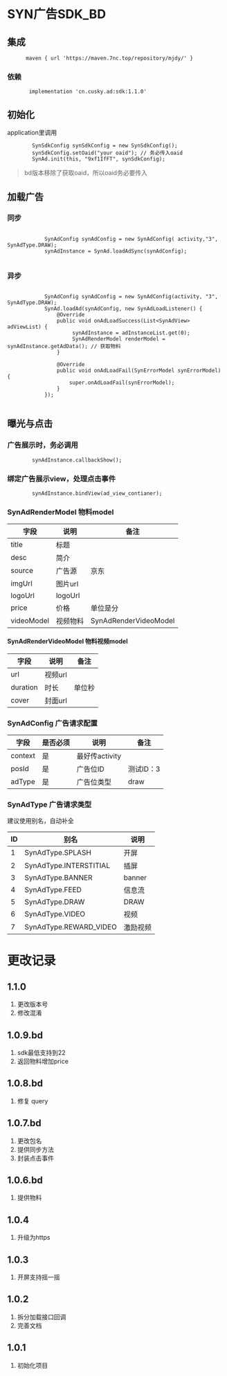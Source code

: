 # SYN广告SDK_BD

## 集成
  ```
		maven { url 'https://maven.7nc.top/repository/mjdy/' }
  ```

### 依赖

 ```
 		implementation 'cn.cusky.ad:sdk:1.1.0'
 ```


## 初始化

application里调用

```
        SynSdkConfig synSdkConfig = new SynSdkConfig();
        synSdkConfig.setOaid("your oaid"); // 务必传入oaid
        SynAd.init(this, "9xf1IfFT", synSdkConfig);
```

> bd版本移除了获取oaid，所以oaid务必要传入

## 加载广告

### 同步


```

			SynAdConfig synAdConfig = new SynAdConfig( activity,"3", SynAdType.DRAW);
			synAdInstance = SynAd.loadAdSync(synAdConfig);
			
```

### 异步

```

			SynAdConfig synAdConfig = new SynAdConfig(activity, "3", SynAdType.DRAW);
			SynAd.loadAd(synAdConfig, new SynAdLoadListener() {
			    @Override
			    public void onAdLoadSuccess(List<SynAdView> adViewList) {
			         synAdInstance = adInstanceList.get(0);
			         SynAdRenderModel renderModel = synAdInstance.getAdData(); // 获取物料
			    }
			
			    @Override
			    public void onAdLoadFail(SynErrorModel synErrorModel) {
			        super.onAdLoadFail(synErrorModel);
			    }
			});
			

```

## 曝光与点击

### 广告展示时，务必调用

```
		synAdInstance.callbackShow();
```

### 绑定广告展示view，处理点击事件
```
		synAdInstance.bindView(ad_view_contianer);
```


### SynAdRenderModel 物料model
 字段  | 说明      | 备注
---|---------| --- 
title| 标题      |
desc | 简介      |
source | 广告源     | 京东
imgUrl | 图片url   |
logoUrl | logoUrl |
price | 价格      | 单位是分
videoModel | 视频物料    | SynAdRenderVideoModel

#### SynAdRenderVideoModel 物料视频model

   字段  |说明 | 备注
---| --- | --- 
url| 视频url |
duration| 时长 | 单位秒
cover | 封面url |

### SynAdConfig 广告请求配置


   字段   | 是否必须|说明 | 备注
---| --- | --- | ---
context| 是 | 最好传activity |
posId | 是| 广告位ID| 测试ID：3
adType | 是| 广告位类型 | draw

### SynAdType 广告请求类型

建议使用别名，自动补全

   ID   |别名 | 说明
---| --- | ---
1 | SynAdType.SPLASH | 开屏
2 | SynAdType.INTERSTITIAL|插屏
3 | SynAdType.BANNER| banner
4 | SynAdType.FEED | 信息流
5 | SynAdType.DRAW | DRAW
6 | SynAdType.VIDEO | 视频
7 | SynAdType.REWARD_VIDEO | 激励视频


# 更改记录

## 1.1.0
1. 更改版本号
2. 修改混淆

## 1.0.9.bd
1. sdk最低支持到22
2. 返回物料增加price

## 1.0.8.bd
1. 修复 query

## 1.0.7.bd
1. 更改包名
2. 提供同步方法
3. 封装点击事件

## 1.0.6.bd
1. 提供物料

## 1.0.4
1. 升级为https
## 1.0.3
1. 开屏支持摇一摇

## 1.0.2
1. 拆分加载接口回调
2. 完善文档

## 1.0.1
1. 初始化项目